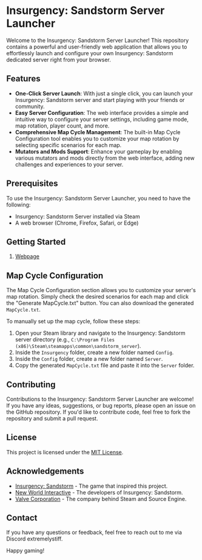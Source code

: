 # Insurgency: Sandstorm Server Launcher

Welcome to the Insurgency: Sandstorm Server Launcher! This repository contains a powerful and user-friendly web application that allows you to effortlessly launch and configure your own Insurgency: Sandstorm dedicated server right from your browser.

## Features

- **One-Click Server Launch**: With just a single click, you can launch your Insurgency: Sandstorm server and start playing with your friends or community.
- **Easy Server Configuration**: The web interface provides a simple and intuitive way to configure your server settings, including game mode, map rotation, player count, and more.
- **Comprehensive Map Cycle Management**: The built-in Map Cycle Configuration tool enables you to customize your map rotation by selecting specific scenarios for each map.
- **Mutators and Mods Support**: Enhance your gameplay by enabling various mutators and mods directly from the web interface, adding new challenges and experiences to your server.

## Prerequisites

To use the Insurgency: Sandstorm Server Launcher, you need to have the following:

- Insurgency: Sandstorm Server installed via Steam
- A web browser (Chrome, Firefox, Safari, or Edge)

## Getting Started

1. [Webpage](https://extremelystiff.github.io/ISSS/)


## Map Cycle Configuration

The Map Cycle Configuration section allows you to customize your server's map rotation. Simply check the desired scenarios for each map and click the "Generate MapCycle.txt" button. You can also download the generated `MapCycle.txt`.

To manually set up the map cycle, follow these steps:

1. Open your Steam library and navigate to the Insurgency: Sandstorm server directory (e.g., `C:\Program Files (x86)\Steam\steamapps\common\sandstorm_server`).
2. Inside the `Insurgency` folder, create a new folder named `Config`.
3. Inside the `Config` folder, create a new folder named `Server`.
4. Copy the generated `MapCycle.txt` file and paste it into the `Server` folder.

## Contributing

Contributions to the Insurgency: Sandstorm Server Launcher are welcome! If you have any ideas, suggestions, or bug reports, please open an issue on the GitHub repository. If you'd like to contribute code, feel free to fork the repository and submit a pull request.

## License

This project is licensed under the [MIT License](LICENSE).

## Acknowledgements

- [Insurgency: Sandstorm](https://sandstorm.game) - The game that inspired this project.
- [New World Interactive](https://newworldinteractive.com) - The developers of Insurgency: Sandstorm.
- [Valve Corporation](https://www.valvesoftware.com) - The company behind Steam and Source Engine.

## Contact

If you have any questions or feedback, feel free to reach out to me via Discord extremelystiff.

Happy gaming!
